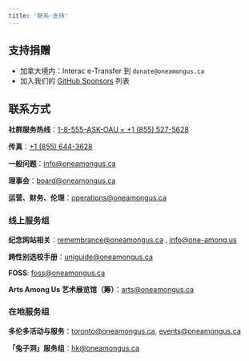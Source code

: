 ```yaml
---
title: '联系·支持'
---
```


## 支持捐赠

- 加拿大境内：Interac e-Transfer 到 `donate@oneamongus.ca`
- 加入我们的 [GitHub Sponsors](https://github.com/sponsors/one-among-us/) 列表

## 联系方式

**社群服务热线**：[1-8-555-ASK-OAU = +1 (855) 527-5628](tel:+18555275628)

**传真**：[+1 (855) 644-3628](fax:+18556443628)

**一般问题**：[info@oneamongus.ca](mailto:info@oneamongus.ca)

**理事会**：[board@oneamongus.ca](mailto:board@oneamongus.ca)

**运营、财务、伦理**：[operations@oneamongus.ca](mailto:operations@oneamongus.ca)

### 线上服务组

**纪念网站相关**：[remembrance@oneamongus.ca](mailto:remembrance@oneamongus.ca) , [info@one-among.us](mailto:info@one-among.us)

**跨性别选校手册**：[uniguide@oneamongus.ca](mailto:uniguide@oneamongus.ca)

**FOSS**: [foss@oneamongus.ca](mailto:foss@oneamongus.ca)

**Arts Among Us 艺术展览馆（筹）**：[arts@oneamongus.ca](mailto:arts@oneamongus.ca)

### 在地服务组

**多伦多活动与服务**：[toronto@oneamongus.ca](mailto:toronto@oneamongus.ca), [events@oneamongus.ca](mailto:events@oneamongus.ca)

**「兔子洞」服务组**：[hk@oneamongus.ca](mailto:hk@oneamongus.ca)
